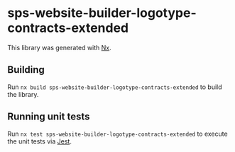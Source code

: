 # sps-website-builder-logotype-contracts-extended

This library was generated with [Nx](https://nx.dev).

## Building

Run `nx build sps-website-builder-logotype-contracts-extended` to build the library.

## Running unit tests

Run `nx test sps-website-builder-logotype-contracts-extended` to execute the unit tests via [Jest](https://jestjs.io).
